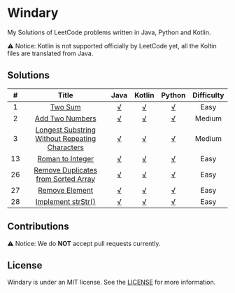 # Windary

My Solutions of LeetCode problems written in Java, Python and Kotlin.

⚠️ Notice: Kotlin is not supported officially by LeetCode yet, all the Koltin files are translated from Java.

## Solutions
| # | Title     | Java | Kotlin | Python |  Difficulty |
| :-------------: | :-------------: | :-------------: | :-------------: | :-------------:| :-------------:|
| 1       | [Two Sum](https://leetcode.com/problems/two-sum/) | [√](Java/src/TwoSum.java) | [√](Kotlin/src/TwoSum.kt) | [√](Python/TwoSum.py)  | Easy |
| 2      | [Add Two Numbers](https://leetcode.com/problems/add-two-numbers/) | [√](Java/src/AddTwoNumbers.java)|[√](Kotlin/src/AddTwoNumbers.kt) |[√](Python/AddTwoNumbers.py) | Medium |
| 3 | [Longest Substring Without Repeating Characters](https://leetcode.com/problems/longest-substring-without-repeating-characters/description/) | [√](Java/src/LongestSubstringWithoutRepeatingCharacters.java) | [√](Kotlin/src/LongestSubstringWithoutRepeatingCharacters.kt) | [√](Python/LongestSubstringWithoutRepeatingCharacters.py) | Medium|
| 13 | [Roman to Integer](https://leetcode.com/problems/roman-to-integer/description/) | [√](Java/src/RomanToInteger.java) | [√](Kotlin/src/RomanToInteger.kt) | [√](Python/RomanToInteger.py) | Easy |
| 26 | [Remove Duplicates from Sorted Array](https://leetcode.com/problems/remove-duplicates-from-sorted-array/description/) | [√](Java/src/RemoveDuplicatesFromSortedArray.java) | [√](Kotlin/src/RemoveDuplicatesFromSortedArray.kt) | [√](Python/RemoveDuplicatesFromSortedArray.py) | Easy |
| 27 | [Remove Element](https://leetcode.com/problems/remove-element/description/) | [√](Java/src/RemoveElement.java) | [√](Kotlin/src/RemoveElement.kt) |[√](Python/RemoveElement.py)| Easy|
| 28 | [Implement strStr()](https://leetcode.com/problems/implement-strstr/description/) | [√](Java/src/ImplementStrStr.java) | [√](Kotlin/src/ImplementStrStr.kt) | [√](Python/ImplementStrStr.py) | Easy |

## Contributions
⚠️ Notice: We do **NOT** accept pull requests currently.

## License
Windary is under an MIT license. See the [LICENSE](LICENSE) for more information.
